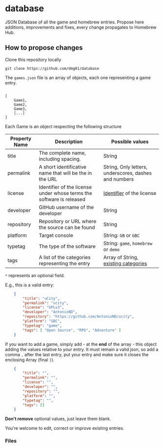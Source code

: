 # database
JSON Database of all the game and homebrew entries. Propose here additions, improvements and fixes, every change propagates to Homebrew Hub.

## How to propose changes

Clone this repository locally

```
git clone https://github.com/dmg01/database
```

The `games.json` file is an array of objects, each one representing a game entry.
```

[
    Game1,
    Game2,
    Game3,
    [...]
]

```

Each Game is an object respecting the following structure

| Property Name | Description                                                          | Possible values                                         |
|---------------|----------------------------------------------------------------------|---------------------------------------------------------|
| title         | The complete name, including spacing.                                | String                                                  |
| permalink     | A short identificative name that will be the in the URL              | String, Only letters, underscores, dashes and numbers   |
| license       | Identifier of the license under whose terms the software is released | [Identifier](https://spdx.org/licenses/) of the license |
| developer     | GitHub username of the developer                                     | String                                                  |
| repository    | Repository or URL where the source can be found                      | String                                                  |
| platform      | Target console                                                       | String: `GB` or `GBC`                                   |
| typetag       | The type of the software                                             | String: `game`, `homebrew` or `demo`                    |
| tags          | A list of the categories representing the entry                      | Array of String, [existing categories]()                |

`*` represents an optional field.

E.g., this is a valid entry:

```json
    {
        "title": "uCity",
        "permalink": "ucity",
        "license": "GPLv3",
        "developer": "AntonioND",
        "repository": "https://github.com/AntonioND/ucity",
        "platform": "GBC",
        "typetag": "game",
        "tags": [ "Open Source", "RPG", "Adventure" ]
    }
```


If you want to add a game, simply add - at the **end** of the array - this object adding the values relative to your entry. It must remain a valid json, so add a comma `,` after the last entry, put your entry and make sure it closes the enclosing Array (final `]`). 

```json
    {
        "title": "",
        "permalink": "",
        "license": "",
        "developer": "",
        "repository": "",
        "platform": "",
        "typetag": "",
        "tags": []
    }
```

**Don't remove** optional values, just leave them blank.

You're welcome to edit, correct or improve existing entries.

### Files

